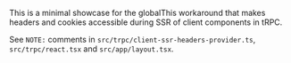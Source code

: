 This is a minimal showcase for the globalThis workaround that makes headers and cookies accessible during SSR of client components in tRPC.

See `NOTE:` comments in `src/trpc/client-ssr-headers-provider.ts`, `src/trpc/react.tsx` and `src/app/layout.tsx`.
